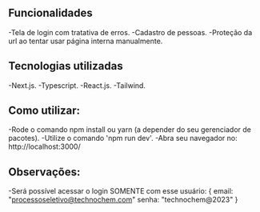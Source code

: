 ## Funcionalidades

-Tela de login com tratativa de erros.
-Cadastro de pessoas.
-Proteção da url ao tentar usar página interna manualmente.

## Tecnologias utilizadas

-Next.js.
-Typescript.
-React.js.
-Tailwind.

## Como utilizar:

-Rode o comando npm install ou yarn (a depender do seu gerenciador de pacotes).
-Utilize o comando 'npm run dev'.
-Abra seu navegador no: http://localhost:3000/

## Observações:

-Será possível acessar o login SOMENTE com esse usuário: {
email: "processoseletivo@technochem.com"
senha: "technochem@2023"
}